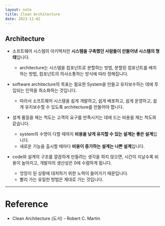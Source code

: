 ```yaml
---
layout: note
title: Clean Architecture
date: 2023-11-02
---
```






## Architecture

- 소프트웨어 시스템의 아키텍처란 **시스템을 구축했던 사람들이 만들어낸 시스템의 형태**입니다.
    - architecture는 시스템을 컴포넌트로 분할하는 방법, 분할된 컴포넌트를 배치하는 방법, 컴포넌트의 의사소통하는 방식에 따라 정해집니다.

- software architecture의 목표는 필요한 System을 만들고 유지보수하는 데에 투입되는 인력을 최소화하는 것입니다.
    - 따라서 소프트웨어 시스템을 쉽게 개발하고, 쉽게 배포하고, 쉽게 운영하고, 쉽게 유지보수할 수 있도록 architecture를 만들어야 합니다.

- 설계 품질을 재는 척도는 고객의 요구를 만족시키는 데에 드는 비용을 재는 척도와 같습니다.
    - system의 수명이 다할 때까지 **비용을 낮게 유지할 수 있는 설계는 좋은 설계**입니다.
    - 새로운 기능을 출시할 때마다 **비용이 증가하는 설계는 나쁜 설계**입니다.

- code와 설계의 구조를 깔끔하게 만들려는 생각을 하지 않으면, 시간이 지날수록 비용이 높아지고, 개발자의 생산성은 0에 수렴하게 됩니다.
    - 엉망이 된 상황에 대처하기 위한 노력이 들어가기 때문입니다.
    - 빨리 가는 유일한 방법은 제대로 가는 것입니다.




---




# Reference

- Clean Architecture (도서) - Robert C. Martin
